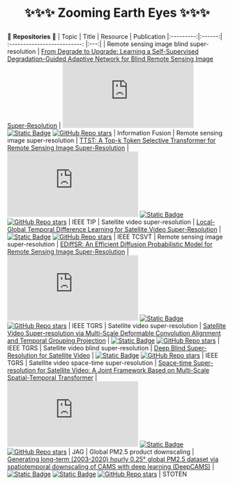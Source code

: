 # <p align="center">✨✨✨ Zooming Earth Eyes ✨✨✨</p>

🌱 **Repositories** 🌱
|   Topic   |     Title     |    Resource  | Publication
|:---------:|:------:|             :--------------------------:                     |:---:|
|   Remote sensing image blind super-resolution  |   [From Degrade to Upgrade: Learning a Self-Supervised Degradation-Guided Adaptive Network for Blind Remote Sensing Image Super-Resolution](https://www.sciencedirect.com/science/article/pii/S1566253523001100) | [![Citation Badge](https://api.juleskreuer.eu/citation-badge.php?doi=10.1016/j.inffus.2023.03.021)](https://juleskreuer.eu/projekte/citation-badge/) [![Static Badge](https://img.shields.io/badge/PDF-Download-blue])](https://github.com/XY-boy/DRSR/blob/main/img/XY-IF.pdf) [![GitHub Repo stars](https://img.shields.io/github/stars/XY-boy/DRSR?style=social)](https://github.com/XY-boy/DRSR) | Information Fusion
|   Remote sensing image super-resolution  |   [TTST: A Top-k Token Selective Transformer for Remote Sensing Image Super-Resolution](https://ieeexplore.ieee.org/document/10387229) | [![Citation Badge](https://api.juleskreuer.eu/citation-badge.php?doi=10.1109/TIP.2023.3349004)](https://juleskreuer.eu/projekte/citation-badge/) [![Static Badge](https://img.shields.io/badge/PDF-Download-blue])](https://github.com/XY-boy/TTST/blob/main/fig/TTST.pdf) [![GitHub Repo stars](https://img.shields.io/github/stars/XY-boy/TTST?style=social)](https://github.com/XY-boy/TTST) | IEEE TIP
|   Satellite video super-resolution  |   [Local-Global Temporal Difference Learning for Satellite Video Super-Resolution](https://ieeexplore.ieee.org/document/10239514) | [![Static Badge](https://img.shields.io/badge/PDF-Download-blue])](https://github.com/XY-boy/XY-boy.github.io/blob/master/attaches/LGTD.pdf) [![GitHub Repo stars](https://img.shields.io/github/stars/XY-boy/LGTD?style=social)](https://github.com/XY-boy/LGTD) | IEEE TCSVT
|   Remote sensing image super-resolution  |   [EDiffSR: An Efficient Diffusion Probabilistic Model for Remote Sensing Image Super-Resolution](https://ieeexplore.ieee.org/document/10353979) | [![Citation Badge](https://api.juleskreuer.eu/citation-badge.php?doi=10.1109/TGRS.2023.3341437)](https://juleskreuer.eu/projekte/citation-badge/) [![Static Badge](https://img.shields.io/badge/PDF-Download-blue])](https://github.com/XY-boy/EDiffSR/blob/main/img/EDiffSR.pdf) [![GitHub Repo stars](https://img.shields.io/github/stars/XY-boy/EDiffSR?style=social)](https://github.com/XY-boy/EDiffSR) | IEEE TGRS
|   Satellite video super-resolution  |   [Satellite Video Super-resolution via Multi-Scale Deformable Convolution Alignment and Temporal Grouping Projection](https://ieeexplore.ieee.org/abstract/document/9530280) | [![Static Badge](https://img.shields.io/badge/PDF-Download-blue])](https://github.com/XY-boy/MSDTGP/blob/main/img/MSDTGP.pdf) [![GitHub Repo stars](https://img.shields.io/github/stars/XY-boy/MSDTGP?style=social)](https://github.com/XY-boy/MSDTGP) | IEEE TGRS
|   Satellite video blind super-resolution  |   [Deep Blind Super-Resolution for Satellite Video](https://ieeexplore.ieee.org/abstract/document/10172076) | [![Static Badge](https://img.shields.io/badge/PDF-Download-blue])](https://github.com/XY-boy/Blind-Satellite-VSR/blob/main/img/XY-BSVSR.pdf) [![GitHub Repo stars](https://img.shields.io/github/stars/XY-boy/Blind-Satellite-VSR?style=social)](https://github.com/XY-boy/Blind-Satellite-VSR) | IEEE TGRS
|   Satellite video space-time super-resolution  |   [Space-time Super-resolution for Satellite Video: A Joint Framework Based on Multi-Scale Spatial-Temporal Transformer](https://www.sciencedirect.com/science/article/pii/S0303243422000575) | [![Citation Badge](https://api.juleskreuer.eu/citation-badge.php?doi=10.1109/TGRS.2023.3341437)](https://juleskreuer.eu/projekte/citation-badge/) [![Static Badge](https://img.shields.io/badge/PDF-Download-blue])](https://github.com/XY-boy/MSTT-STVSR/blob/main/figures/MSTT.pdf) [![GitHub Repo stars](https://img.shields.io/github/stars/XY-boy/MSTT-STVSR?style=social)](https://github.com/XY-boy/MSTT-STVSR) | JAG
|  Global PM2.5 product downscaling  |   [Generating long-term (2003-2020) hourly 0.25° global PM2.5 dataset via spatiotemporal downscaling of CAMS with deep learning (DeepCAMS)](https://www.sciencedirect.com/science/article/pii/S004896972204846X) | [![Static Badge](https://img.shields.io/badge/PDF-Download-blue])](https://github.com/XY-boy/DeepCAMS/blob/main/img/DeepCAMS.pdf) [![Static Badge](https://img.shields.io/badge/Zenodo-Download-blue)](https://zenodo.org/record/6967082) [![GitHub Repo stars](https://img.shields.io/github/stars/XY-boy/DeepCAMS?style=social)](https://github.com/XY-boy/DeepCAMS) | STOTEN

<!--
**XY-boy/XY-boy** is a ✨ _special_ ✨ repository because its `README.md` (this file) appears on your GitHub profile.

Here are some ideas to get you started:

- 🔭 I’m currently working on ...
- 🌱 I’m currently learning ...
- 👯 I’m looking to collaborate on ...
- 🤔 I’m looking for help with ...
- 💬 Ask me about ...
- 📫 How to reach me: ...
- 😄 Pronouns: ...
- ⚡ Fun fact: ...
-->
